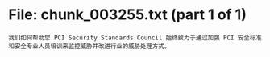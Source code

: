 ﻿# File: chunk_003255.txt (part 1 of 1)
```
我们如何帮助您 PCI Security Standards Council 始终致力于通过加强 PCI 安全标准和安全专业人员培训来监控威胁并改进行业的威胁处理方式。
```

